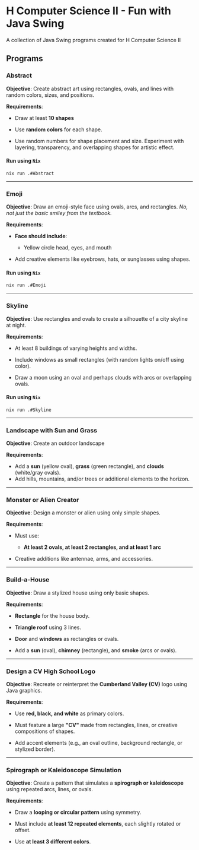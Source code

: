 # H Computer Science II - Fun with Java Swing

A collection of Java Swing programs created for H Computer Science II

## Programs

### Abstract

**Objective**: Create abstract art using rectangles, ovals, and lines with random colors, sizes, and positions.

**Requirements**:

- Draw at least **10 shapes**

- Use **random colors** for each shape.

- Use random numbers for shape placement and size. Experiment with layering, transparency, and overlapping shapes for artistic effect.

#### Run using `Nix`

`nix run .#Abstract`

---

### Emoji

**Objective**: Draw an emoji-style face using ovals, arcs, and rectangles.
_No, not just the basic smiley from the textbook._

**Requirements**:

- **Face should include**:

  - Yellow circle head, eyes, and mouth

- Add creative elements like eyebrows, hats, or sunglasses using shapes.

#### Run using `Nix`

`nix run .#Emoji`

---

### Skyline

**Objective**: Use rectangles and ovals to create a silhouette of a city skyline at night.

**Requirements**:

- At least 8 buildings of varying heights and widths.

- Include windows as small rectangles (with random lights on/off using color).

- Draw a moon using an oval and perhaps clouds with arcs or overlapping ovals.

#### Run using `Nix`

`nix run .#Skyline`

---

### Landscape with Sun and Grass

**Objective**: Create an outdoor landscape

**Requirements**:

- Add a **sun** (yellow oval), **grass** (green rectangle), and **clouds** (white/gray ovals).
- Add hills, mountains, and/or trees or additional elements to the horizon.

---

### **Monster or Alien Creator**

**Objective**: Design a monster or alien using only simple shapes.

**Requirements**:

- Must use:

  - **At least 2 ovals, at least 2 rectangles, and at least 1 arc**

- Creative additions like antennae, arms, and accessories.

---

### **Build-a-House**

**Objective**: Draw a stylized house using only basic shapes.

**Requirements**:

- **Rectangle** for the house body.

- **Triangle roof** using 3 lines.

- **Door** and **windows** as rectangles or ovals.

- Add a **sun** (oval), **chimney** (rectangle), and **smoke** (arcs or ovals).

---

### **Design a CV High School Logo**

**Objective**: Recreate or reinterpret the **Cumberland Valley (CV)** logo using Java graphics.

**Requirements**:

- Use **red, black, and white** as primary colors.

- Must feature a large **"CV"** made from rectangles, lines, or creative compositions of shapes.

- Add accent elements (e.g., an oval outline, background rectangle, or stylized border).

---

### **Spirograph or Kaleidoscope Simulation**

**Objective**: Create a pattern that simulates a **spirograph or kaleidoscope** using repeated arcs, lines, or ovals.

**Requirements**:

- Draw a **looping or circular pattern** using symmetry.

- Must include **at least 12 repeated elements**, each slightly rotated or offset.

- Use **at least 3 different colors**.
